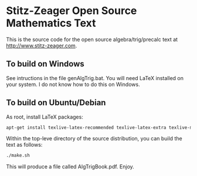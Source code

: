 # Stitz-Zeager Open Source Mathematics Text

This is the source code for the open source algebra/trig/precalc text at
http://www.stitz-zeager.com.

## To build on Windows

See intructions in the file genAlgTrig.bat. You will need LaTeX installed on
your system. I do not know how to do this on Windows.

## To build on Ubuntu/Debian

As root, install LaTeX packages:

```bash
apt-get install texlive-latex-recommended texlive-latex-extra texlive-metapost
```

Within the top-leve directory of the source distribution, you can build the text
as follows:

```bash
./make.sh
```

This will produce a file called AlgTrigBook.pdf. Enjoy.
